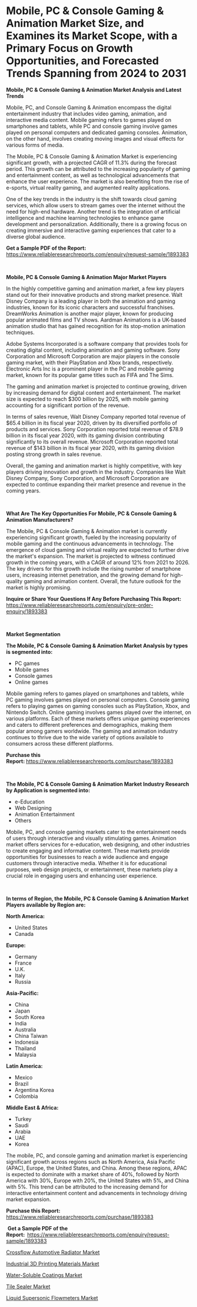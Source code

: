<p><h1>Mobile, PC & Console Gaming & Animation Market Size, and Examines its Market Scope, with a Primary Focus on Growth Opportunities, and Forecasted Trends Spanning from 2024 to 2031</h1></p><p><strong>Mobile, PC & Console Gaming & Animation Market Analysis and Latest Trends</strong></p>
<p><p>Mobile, PC, and Console Gaming & Animation encompass the digital entertainment industry that includes video gaming, animation, and interactive media content. Mobile gaming refers to games played on smartphones and tablets, while PC and console gaming involve games played on personal computers and dedicated gaming consoles. Animation, on the other hand, involves creating moving images and visual effects for various forms of media.</p><p>The Mobile, PC & Console Gaming & Animation Market is experiencing significant growth, with a projected CAGR of 11.3% during the forecast period. This growth can be attributed to the increasing popularity of gaming and entertainment content, as well as technological advancements that enhance the user experience. The market is also benefiting from the rise of e-sports, virtual reality gaming, and augmented reality applications.</p><p>One of the key trends in the industry is the shift towards cloud gaming services, which allow users to stream games over the internet without the need for high-end hardware. Another trend is the integration of artificial intelligence and machine learning technologies to enhance game development and personalization. Additionally, there is a growing focus on creating immersive and interactive gaming experiences that cater to a diverse global audience.</p></p>
<p><strong>Get a Sample PDF of the Report:&nbsp;</strong> <a href="https://www.reliableresearchreports.com/enquiry/request-sample/1893383">https://www.reliableresearchreports.com/enquiry/request-sample/1893383</a></p>
<p>&nbsp;</p>
<p><strong>Mobile, PC & Console Gaming & Animation Major Market Players</strong></p>
<p><p>In the highly competitive gaming and animation market, a few key players stand out for their innovative products and strong market presence. Walt Disney Company is a leading player in both the animation and gaming industries, known for its iconic characters and successful franchises. DreamWorks Animation is another major player, known for producing popular animated films and TV shows. Aardman Animations is a UK-based animation studio that has gained recognition for its stop-motion animation techniques.</p><p>Adobe Systems Incorporated is a software company that provides tools for creating digital content, including animation and gaming software. Sony Corporation and Microsoft Corporation are major players in the console gaming market, with their PlayStation and Xbox brands, respectively. Electronic Arts Inc is a prominent player in the PC and mobile gaming market, known for its popular game titles such as FIFA and The Sims.</p><p>The gaming and animation market is projected to continue growing, driven by increasing demand for digital content and entertainment. The market size is expected to reach $300 billion by 2025, with mobile gaming accounting for a significant portion of the revenue.</p><p>In terms of sales revenue, Walt Disney Company reported total revenue of $65.4 billion in its fiscal year 2020, driven by its diversified portfolio of products and services. Sony Corporation reported total revenue of $78.9 billion in its fiscal year 2020, with its gaming division contributing significantly to its overall revenue. Microsoft Corporation reported total revenue of $143 billion in its fiscal year 2020, with its gaming division posting strong growth in sales revenue.</p><p>Overall, the gaming and animation market is highly competitive, with key players driving innovation and growth in the industry. Companies like Walt Disney Company, Sony Corporation, and Microsoft Corporation are expected to continue expanding their market presence and revenue in the coming years.</p></p>
<p>&nbsp;</p>
<p><strong>What Are The Key Opportunities For Mobile, PC & Console Gaming & Animation Manufacturers?</strong></p>
<p><p>The Mobile, PC & Console Gaming & Animation market is currently experiencing significant growth, fueled by the increasing popularity of mobile gaming and the continuous advancements in technology. The emergence of cloud gaming and virtual reality are expected to further drive the market's expansion. The market is projected to witness continued growth in the coming years, with a CAGR of around 12% from 2021 to 2026. The key drivers for this growth include the rising number of smartphone users, increasing internet penetration, and the growing demand for high-quality gaming and animation content. Overall, the future outlook for the market is highly promising.</p></p>
<p><strong>Inquire or Share Your Questions If Any Before Purchasing This Report:</strong> <a href="https://www.reliableresearchreports.com/enquiry/pre-order-enquiry/1893383">https://www.reliableresearchreports.com/enquiry/pre-order-enquiry/1893383</a></p>
<p>&nbsp;</p>
<p><strong>Market Segmentation</strong></p>
<p><strong>The Mobile, PC & Console Gaming & Animation Market Analysis by types is segmented into:</strong></p>
<p><ul><li>PC games</li><li>Mobile games</li><li>Console games</li><li>Online games</li></ul></p>
<p><p>Mobile gaming refers to games played on smartphones and tablets, while PC gaming involves games played on personal computers. Console gaming refers to playing games on gaming consoles such as PlayStation, Xbox, and Nintendo Switch. Online gaming involves games played over the internet, on various platforms. Each of these markets offers unique gaming experiences and caters to different preferences and demographics, making them popular among gamers worldwide. The gaming and animation industry continues to thrive due to the wide variety of options available to consumers across these different platforms.</p></p>
<p><strong>Purchase this Report:&nbsp;</strong><a href="https://www.reliableresearchreports.com/purchase/1893383">https://www.reliableresearchreports.com/purchase/1893383</a></p>
<p>&nbsp;</p>
<p><strong>The Mobile, PC & Console Gaming & Animation Market Industry Research by Application is segmented into:</strong></p>
<p><ul><li>e-Education</li><li>Web Designing</li><li>Animation Entertainment</li><li>Others</li></ul></p>
<p><p>Mobile, PC, and console gaming markets cater to the entertainment needs of users through interactive and visually stimulating games. Animation market offers services for e-education, web designing, and other industries to create engaging and informative content. These markets provide opportunities for businesses to reach a wide audience and engage customers through interactive media. Whether it is for educational purposes, web design projects, or entertainment, these markets play a crucial role in engaging users and enhancing user experience.</p></p>
<p>&nbsp;</p>
<p><strong>In terms of Region, the Mobile, PC & Console Gaming & Animation Market Players available by Region are:</strong></p>
<p>
    <p> <strong> North America: </strong>
        <ul>
            <li>United States</li>
            <li>Canada</li>
        </ul>
        </p> 
    <p> <strong> Europe: </strong>
        <ul>
            <li>Germany</li>
            <li>France</li>
            <li>U.K.</li>
            <li>Italy</li>
            <li>Russia</li>
        </ul>
        </p> 
    <p> <strong> Asia-Pacific: </strong>
        <ul>
            <li>China</li>
            <li>Japan</li>
            <li>South Korea</li>
            <li>India</li>
            <li>Australia</li>
            <li>China Taiwan</li>
            <li>Indonesia</li>
            <li>Thailand</li>
            <li>Malaysia</li>
        </ul>
        </p> 
    <p> <strong> Latin America: </strong>
        <ul>
            <li>Mexico</li>
            <li>Brazil</li>
            <li>Argentina Korea</li>
            <li>Colombia</li>
        </ul>
        </p> 
    <p> <strong> Middle East & Africa: </strong>
        <ul>
            <li>Turkey</li>
            <li>Saudi</li>
            <li>Arabia</li>
            <li>UAE</li>
            <li>Korea</li>
        </ul>
    </p>
    </p>
<p><p>The mobile, PC, and console gaming and animation market is experiencing significant growth across regions such as North America, Asia Pacific (APAC), Europe, the United States, and China. Among these regions, APAC is expected to dominate with a market share of 40%, followed by North America with 30%, Europe with 20%, the United States with 5%, and China with 5%. This trend can be attributed to the increasing demand for interactive entertainment content and advancements in technology driving market expansion.</p></p>
<p><strong>Purchase this Report: </strong><a href="https://www.reliableresearchreports.com/purchase/1893383">https://www.reliableresearchreports.com/purchase/1893383</a></p>
<p>&nbsp;<strong>Get a Sample PDF of the Report:&nbsp;&nbsp;</strong><a href="https://www.reliableresearchreports.com/enquiry/request-sample/1893383">https://www.reliableresearchreports.com/enquiry/request-sample/1893383</a></p>
<p><strong></strong></p>
<p><p><a href="https://fearless-okapi-6c8.notion.site/Crossflow-Automotive-Radiator-Market-Research-Report-The-Key-To-Successful-Business-Strategy-Foreca-7f716e05566e45c18fb95096fa0a1942">Crossflow Automotive Radiator Market</a></p><p><a href="https://view.publitas.com/reportprime-1/industrial-3d-printing-materials-market-challenges-opportunities-and-growth-drivers-and-major-market-players-forecasted-for-period-from-2024-2031/">Industrial 3D Printing Materials Market</a></p><p><a href="https://gamy-alyssum-396.notion.site/Decoding-the-Water-Soluble-Coatings-Market-A-Deep-Dive-into-the-Latest-Market-Trends-Market-Segmen-6bdad71293a94f47b338b1d3f50165ec">Water-Soluble Coatings Market</a></p><p><a href="https://view.publitas.com/reportprime-1/tile-sealer-market-growth-market-trends-covid-19-impact-and-forecasts-for-period-from-2024-2031/">Tile Sealer Market</a></p><p><a href="https://noble-drawer-34c.notion.site/Liquid-Supersonic-Flowmeters-Market-Analysis-and-Market-Size-Global-Industry-Overview-Market-Segme-5b036ab223a64d3a9769d52204014628">Liquid Supersonic Flowmeters Market</a></p></p>